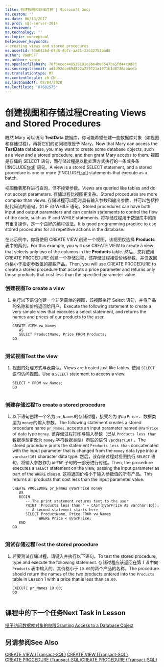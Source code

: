 ```yaml
---
title: 创建视图和存储过程 | Microsoft Docs
ms.custom: ''
ms.date: 06/13/2017
ms.prod: sql-server-2014
ms.reviewer: ''
ms.technology: ''
ms.topic: conceptual
helpviewer_keywords:
- creating views and stored procedures
ms.assetid: 53a0426d-07d8-4b7c-aa21-22632753bad8
author: VanMSFT
ms.author: vanto
ms.openlocfilehash: 76f6ecec446536191e8be4b05547ba5fd44c9d8d
ms.sourcegitcommit: ad4d92dce894592a259721a1571b1d8736abacdb
ms.translationtype: MT
ms.contentlocale: zh-CN
ms.lasthandoff: 08/04/2020
ms.locfileid: "87682575"
---
```

# <a name="creating-views-and-stored-procedures"></a><span data-ttu-id="51bd9-102">创建视图和存储过程</span><span class="sxs-lookup"><span data-stu-id="51bd9-102">Creating Views and Stored Procedures</span></span>
  <span data-ttu-id="51bd9-103">既然 Mary 可以访问 **TestData** 数据库，你可能希望创建一些数据库对象（如视图和存储过程），再将它们的访问权限授予 Mary。</span><span class="sxs-lookup"><span data-stu-id="51bd9-103">Now that Mary can access the **TestData** database, you may want to create some database objects, such as a view and a stored procedure, and then grant Mary access to them.</span></span> <span data-ttu-id="51bd9-104">视图是存储的 SELECT 语句，而存储过程是以批处理方式执行的一条或多条 [!INCLUDE[tsql](../includes/tsql-md.md)] 语句。</span><span class="sxs-lookup"><span data-stu-id="51bd9-104">A view is a stored SELECT statement, and a stored procedure is one or more [!INCLUDE[tsql](../includes/tsql-md.md)] statements that execute as a batch.</span></span>  
  
 <span data-ttu-id="51bd9-105">视图像表那样进行查询，但不接受参数。</span><span class="sxs-lookup"><span data-stu-id="51bd9-105">Views are queried like tables and do not accept parameters.</span></span> <span data-ttu-id="51bd9-106">存储过程比视图更复杂。</span><span class="sxs-lookup"><span data-stu-id="51bd9-106">Stored procedures are more complex than views.</span></span> <span data-ttu-id="51bd9-107">存储过程可以同时具有输入参数和输出参数，并可以包括控制代码流的语句，如 IF 和 WHILE 语句。</span><span class="sxs-lookup"><span data-stu-id="51bd9-107">Stored procedures can have both input and output parameters and can contain statements to control the flow of the code, such as IF and WHILE statements.</span></span> <span data-ttu-id="51bd9-108">将存储过程用于数据库中的所有重复操作，是一个良好的编程做法。</span><span class="sxs-lookup"><span data-stu-id="51bd9-108">It is good programming practice to use stored procedures for all repetitive actions in the database.</span></span>  
  
 <span data-ttu-id="51bd9-109">在此示例中，你将使用 CREATE VIEW 创建一个视图，该视图仅选择 **Products** 表中的两列。</span><span class="sxs-lookup"><span data-stu-id="51bd9-109">For this example, you will use CREATE VIEW to create a view that selects only two of the columns in the **Products** table.</span></span> <span data-ttu-id="51bd9-110">然后，您将使用 CREATE PROCEDURE 创建一个存储过程，该存储过程接受价格参数，并仅返回价格小于指定参数值的那些产品。</span><span class="sxs-lookup"><span data-stu-id="51bd9-110">Then, you will use CREATE PROCEDURE to create a stored procedure that accepts a price parameter and returns only those products that cost less than the specified parameter value.</span></span>  
  
### <a name="to-create-a-view"></a><span data-ttu-id="51bd9-111">创建视图</span><span class="sxs-lookup"><span data-stu-id="51bd9-111">To create a view</span></span>  
  
1.  <span data-ttu-id="51bd9-112">执行以下语句创建一个非常简单的视图，该视图执行 Select 语句，并将产品的名称和价格返回给用户。</span><span class="sxs-lookup"><span data-stu-id="51bd9-112">Execute the following statement to create a very simple view that executes a select statement, and returns the names and prices of our products to the user.</span></span>  
  
    ```  
    CREATE VIEW vw_Names  
       AS  
       SELECT ProductName, Price FROM Products;  
    GO  
  
    ```  
  
### <a name="test-the-view"></a><span data-ttu-id="51bd9-113">测试视图</span><span class="sxs-lookup"><span data-stu-id="51bd9-113">Test the view</span></span>  
  
1.  <span data-ttu-id="51bd9-114">视图的处理方式与表类似。</span><span class="sxs-lookup"><span data-stu-id="51bd9-114">Views are treated just like tables.</span></span> <span data-ttu-id="51bd9-115">使用 `SELECT` 语句访问视图。</span><span class="sxs-lookup"><span data-stu-id="51bd9-115">Use a `SELECT` statement to access a view.</span></span>  
  
    ```  
    SELECT * FROM vw_Names;  
    GO  
  
    ```  
  
### <a name="to-create-a-stored-procedure"></a><span data-ttu-id="51bd9-116">创建存储过程</span><span class="sxs-lookup"><span data-stu-id="51bd9-116">To create a stored procedure</span></span>  
  
1.  <span data-ttu-id="51bd9-117">以下语句创建一个名为 `pr_Names`的存储过程，接受名为 `@VarPrice` 、数据类型为 `money`的输入参数。</span><span class="sxs-lookup"><span data-stu-id="51bd9-117">The following statement creates a stored procedure name `pr_Names`, accepts an input parameter named `@VarPrice` of data type `money`.</span></span> <span data-ttu-id="51bd9-118">该存储过程打印与输入参数（已从 `Products less than` 数据类型更改为 `money` 字符数据类型）串联的语句 `varchar(10)` 。</span><span class="sxs-lookup"><span data-stu-id="51bd9-118">The stored procedure prints the statement `Products less than` concatenated with the input parameter that is changed from the `money` data type into a `varchar(10)` character data type.</span></span> <span data-ttu-id="51bd9-119">然后，该存储过程对视图执行 `SELECT` 语句，将输入参数作为 `WHERE` 子句的一部分进行传递。</span><span class="sxs-lookup"><span data-stu-id="51bd9-119">Then, the procedure executes a `SELECT` statement on the view, passing the input parameter as part of the `WHERE` clause.</span></span> <span data-ttu-id="51bd9-120">这将返回价格小于输入参数值的所有产品。</span><span class="sxs-lookup"><span data-stu-id="51bd9-120">This returns all products that cost less than the input parameter value.</span></span>  
  
    ```  
    CREATE PROCEDURE pr_Names @VarPrice money  
       AS  
       BEGIN  
          -- The print statement returns text to the user  
          PRINT 'Products less than ' + CAST(@VarPrice AS varchar(10));  
          -- A second statement starts here  
          SELECT ProductName, Price FROM vw_Names  
                WHERE Price < @varPrice;  
       END  
    GO  
  
    ```  
  
### <a name="test-the-stored-procedure"></a><span data-ttu-id="51bd9-121">测试存储过程</span><span class="sxs-lookup"><span data-stu-id="51bd9-121">Test the stored procedure</span></span>  
  
1.  <span data-ttu-id="51bd9-122">若要测试存储过程，请键入并执行以下语句。</span><span class="sxs-lookup"><span data-stu-id="51bd9-122">To test the stored procedure, type and execute the following statement.</span></span> <span data-ttu-id="51bd9-123">存储过程应该返回在第 1 课中向 `Products` 表中输入的、其价格小于 `10.00`的两个产品的名称。</span><span class="sxs-lookup"><span data-stu-id="51bd9-123">The procedure should return the names of the two products entered into the `Products` table in Lesson 1 with a price that is less than `10.00`.</span></span>  
  
    ```  
    EXECUTE pr_Names 10.00;  
    GO  
  
    ```  
  
## <a name="next-task-in-lesson"></a><span data-ttu-id="51bd9-124">课程中的下一个任务</span><span class="sxs-lookup"><span data-stu-id="51bd9-124">Next Task in Lesson</span></span>  
 [<span data-ttu-id="51bd9-125">授予访问数据库对象的权限</span><span class="sxs-lookup"><span data-stu-id="51bd9-125">Granting Access to a Database Object</span></span>](lesson-2-4-granting-access-to-a-database-object.md)  
  
## <a name="see-also"></a><span data-ttu-id="51bd9-126">另请参阅</span><span class="sxs-lookup"><span data-stu-id="51bd9-126">See Also</span></span>  
 <span data-ttu-id="51bd9-127">[CREATE VIEW (Transact-SQL)](/sql/t-sql/statements/create-view-transact-sql) </span><span class="sxs-lookup"><span data-stu-id="51bd9-127">[CREATE VIEW &#40;Transact-SQL&#41;](/sql/t-sql/statements/create-view-transact-sql) </span></span>  
 [<span data-ttu-id="51bd9-128">CREATE PROCEDURE (Transact-SQL)</span><span class="sxs-lookup"><span data-stu-id="51bd9-128">CREATE PROCEDURE &#40;Transact-SQL&#41;</span></span>](/sql/t-sql/statements/create-procedure-transact-sql)  
  
  
